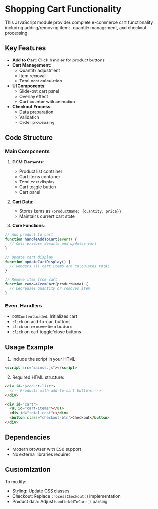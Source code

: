 # Shopping Cart Functionality

This JavaScript module provides complete e-commerce cart functionality including adding/removing items, quantity management, and checkout processing.

## Key Features

- **Add to Cart**: Click handler for product buttons
- **Cart Management**:
  - Quantity adjustment
  - Item removal
  - Total cost calculation
- **UI Components**:
  - Slide-out cart panel
  - Overlay effect
  - Cart counter with animation
- **Checkout Process**:
  - Data preparation
  - Validation
  - Order processing

## Code Structure

### Main Components

1. **DOM Elements**:
   - Product list container
   - Cart items container
   - Total cost display
   - Cart toggle button
   - Cart panel

2. **Cart Data**:
   - Stores items as `{productName: {quantity, price}}`
   - Maintains current cart state

3. **Core Functions**:

```javascript
// Add product to cart
function handleAddToCart(event) {
  // Gets product details and updates cart
}

// Update cart display
function updateCartDisplay() {
  // Renders all cart items and calculates total
}

// Remove item from cart  
function removeFromCart(productName) {
  // Decreases quantity or removes item
}
```

### Event Handlers

- `DOMContentLoaded`: Initializes cart
- `click` on add-to-cart buttons
- `click` on remove-item buttons
- `click` on cart toggle/close buttons

## Usage Example

1. Include the script in your HTML:
```html
<script src="mainss.js"></script>
```

2. Required HTML structure:
```html
<div id="product-list">
  <!-- Products with add-to-cart buttons -->
</div>

<div id="cart">
  <ul id="cart-items"></ul>
  <div id="total-cost"></div>
  <button class="checkout-btn">Checkout</button>
</div>
```

## Dependencies

- Modern browser with ES6 support
- No external libraries required

## Customization

To modify:
- Styling: Update CSS classes
- Checkout: Replace `processCheckout()` implementation
- Product data: Adjust `handleAddToCart()` parsing
